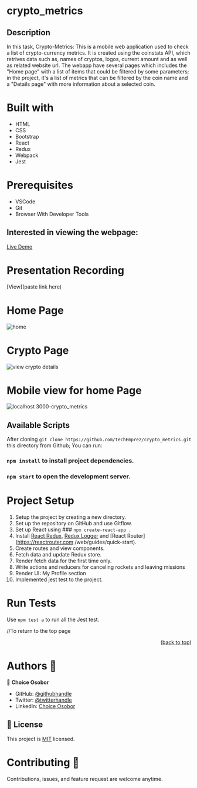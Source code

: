 <!-- @format -->

# crypto_metrics

## Description

In this task, Crypto-Metrics: This is a mobile web application used to check a list of crypto-currency metrics. It is created using the coinstats API, which retrives data such as, names of cryptos, logos, current amount and as well as related website url. The webapp have several pages which includes the "Home page" with a list of items that could be filtered by some parameters; in the project, it's a list of metrics that can be filtered by the coin name and a "Details page" with more information about a selected coin.

# Built with

<ul>
<li>HTML</li>
<li>CSS</li>
<li>Bootstrap</li>
<li>React</li>
<li>Redux</li>
<li>Webpack</li>
<li>Jest</li>
</ul>

# Prerequisites

<ul>
<li>VSCode</li>
<li>Git</li>
<li>Browser With Developer Tools</li>
</ul>

## Interested in viewing the webpage:

[Live Demo](https://techemprez-crypto-metrics.netlify.app/)

# Presentation Recording

[View](paste link here)

# Home Page

![home](<img width="957" alt="image" src="https://user-images.githubusercontent.com/43815180/194650188-06774db8-3882-4578-8906-7c1afc535eb7.png">)

# Crypto Page

![view crypto details](<img width="955" alt="image" src="https://user-images.githubusercontent.com/43815180/194650400-93bebc56-3061-46ea-803e-d1343f816a73.png">)

# Mobile view for home Page

![localhost 3000-crypto_metrics](<img width="215" alt="image" src="https://user-images.githubusercontent.com/43815180/194650750-d55b0303-cb8a-4d77-8a5b-5b38bc4e8579.png">)

## Available Scripts

After cloning `git clone https://github.com/techEmprez/crypto_metrics.git` this directory from Github;
You can run:

### `npm install` to install project dependencies.

### `npm start` to open the development server.

# Project Setup

1. Setup the project by creating a new directory.
2. Set up the repository on GitHub and use Gitflow.
3. Set up React using ### `npx create-react-app .`
4. Install [React Redux](https://react-redux.js.org/), [Redux Logger](https://www.npmjs.com/package/redux-logger) and [React Router](https://reactrouter.com /web/guides/quick-start).
5. Create routes and view components.
6. Fetch data and update Redux store.
7. Render fetch data for the first time only.
8. Write actions and reducers for canceling rockets and leaving missions
9. Render UI: My Profile section
10. Implemented jest test to the project.

# Run Tests

Use `npm test a` to run all the Jest test.

//To return to the top page

<p align="right">(<a href="#top">back to top</a>)</p>

# Authors :bookmark_tabs:

👤 **Choice Osobor**

- GitHub: [@githubhandle](https://github.com/techEmprez)
- Twitter: [@twitterhandle](https://twitter.com/Suigeneriz_)
- LinkedIn: [Choice Osobor](https://www.linkedin.com/in/choice-osobor/)

## 📝 License

This project is <a href="https://github.com/techEmprez/crypto_metrics/MIT.md">MIT</a></li> licensed.

# Contributing :handshake:

Contributions, issues, and feature request are welcome anytime.
